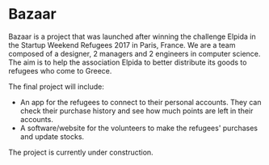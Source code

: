 # Bazaar

Bazaar is a project that was launched after winning the challenge Elpida in the Startup Weekend Refugees 2017 in Paris, France. We are a team composed of a designer, 2 managers and 2 engineers in computer science. The aim is to help the association Elpida to better distribute its goods to refugees who come to Greece. 

The final project will include:
- An app for the refugees to connect to their personal accounts. They can check their purchase history and see how much points are left in their accounts.
- A software/website for the volunteers to make the refugees' purchases and update stocks.

The project is currently under construction.
